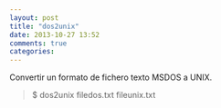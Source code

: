 ```yaml
---
layout: post
title: "dos2unix"
date: 2013-10-27 13:52
comments: true
categories: 
---
```

Convertir un formato de fichero texto MSDOS a UNIX.

>$ dos2unix filedos.txt fileunix.txt


